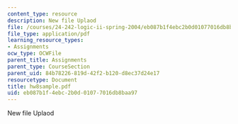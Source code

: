```yaml
---
content_type: resource
description: New file Uplaod
file: /courses/24-242-logic-ii-spring-2004/eb087b1f4ebc2b0d01077016db8baa97_hw8sample.pdf
file_type: application/pdf
learning_resource_types:
- Assignments
ocw_type: OCWFile
parent_title: Assignments
parent_type: CourseSection
parent_uid: 84b78226-819d-42f2-b120-d8ec37d24e17
resourcetype: Document
title: hw8sample.pdf
uid: eb087b1f-4ebc-2b0d-0107-7016db8baa97
---
```

New file Uplaod

